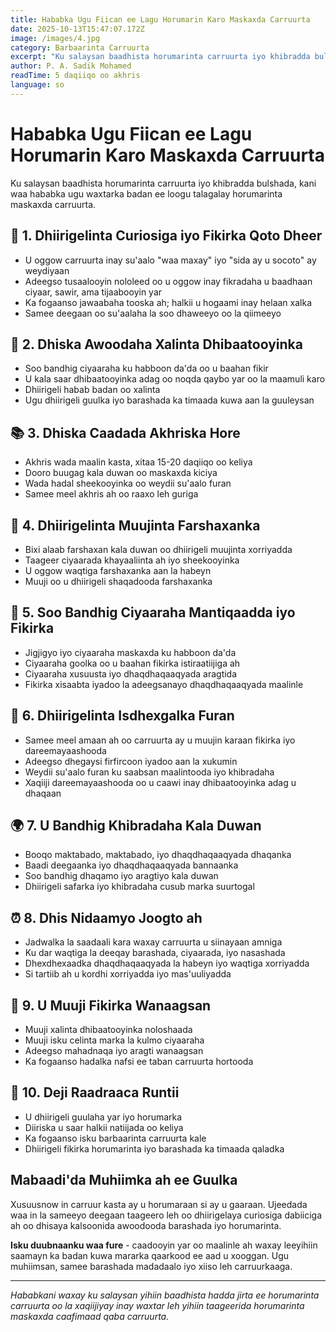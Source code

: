```yaml
---
title: Hababka Ugu Fiican ee Lagu Horumarin Karo Maskaxda Carruurta
date: 2025-10-13T15:47:07.172Z
image: /images/4.jpg
category: Barbaarinta Carruurta
excerpt: "Ku salaysan baadhista horumarinta carruurta iyo khibradda bulshada, kani waa hababka ugu waxtarka badan ee loogu talagalay horumarinta maskaxda carruurta."
author: P. A. Sadik Mohamed
readTime: 5 daqiiqo oo akhris
language: so
---
```


# Hababka Ugu Fiican ee Lagu Horumarin Karo Maskaxda Carruurta

Ku salaysan baadhista horumarinta carruurta iyo khibradda bulshada, kani waa hababka ugu waxtarka badan ee loogu talagalay horumarinta maskaxda carruurta.

## 🧠 1. Dhiirigelinta Curiosiga iyo Fikirka Qoto Dheer

- U oggow carruurta inay su'aalo "waa maxay" iyo "sida ay u socoto" ay weydiyaan
- Adeegso tusaalooyin nololeed oo u oggow inay fikradaha u baadhaan ciyaar, sawir, ama tijaabooyin yar
- Ka fogaanso jawaabaha tooska ah; halkii u hogaami inay helaan xalka
- Samee deegaan oo su'aalaha la soo dhaweeyo oo la qiimeeyo

## 🎯 2. Dhiska Awoodaha Xalinta Dhibaatooyinka

- Soo bandhig ciyaaraha ku habboon da'da oo u baahan fikir
- U kala saar dhibaatooyinka adag oo noqda qaybo yar oo la maamuli karo
- Dhiirigeli habab badan oo xalinta
- Ugu dhiirigeli guulka iyo barashada ka timaada kuwa aan la guuleysan

## 📚 3. Dhiska Caadada Akhriska Hore

- Akhris wada maalin kasta, xitaa 15-20 daqiiqo oo keliya
- Dooro buugag kala duwan oo maskaxda kiciya
- Wada hadal sheekooyinka oo weydii su'aalo furan
- Samee meel akhris ah oo raaxo leh guriga

## 🎨 4. Dhiirigelinta Muujinta Farshaxanka

- Bixi alaab farshaxan kala duwan oo dhiirigeli muujinta xorriyadda
- Taageer ciyaarada khayaaliinta ah iyo sheekooyinka
- U oggow waqtiga farshaxanka aan la habeyn
- Muuji oo u dhiirigeli shaqadooda farshaxanka

## 🧩 5. Soo Bandhig Ciyaaraha Mantiqaadda iyo Fikirka

- Jigjigyo iyo ciyaaraha maskaxda ku habboon da'da
- Ciyaaraha goolka oo u baahan fikirka istiraatiijiga ah
- Ciyaaraha xusuusta iyo dhaqdhaqaaqyada aragtida
- Fikirka xisaabta iyadoo la adeegsanayo dhaqdhaqaaqyada maalinle

## 💬 6. Dhiirigelinta Isdhexgalka Furan

- Samee meel amaan ah oo carruurta ay u muujin karaan fikirka iyo dareemayaashooda
- Adeegso dhegaysi firfircoon iyadoo aan la xukumin
- Weydii su'aalo furan ku saabsan maalintooda iyo khibradaha
- Xaqiiji dareemayaashooda oo u caawi inay dhibaatooyinka adag u dhaqaan

## 🌍 7. U Bandhig Khibradaha Kala Duwan

- Booqo maktabado, maktabado, iyo dhaqdhaqaaqyada dhaqanka
- Baadi deegaanka iyo dhaqdhaqaaqyada bannaanka
- Soo bandhig dhaqamo iyo aragtiyo kala duwan
- Dhiirigeli safarka iyo khibradaha cusub marka suurtogal

## ⏰ 8. Dhis Nidaamyo Joogto ah

- Jadwalka la saadaali kara waxay carruurta u siinayaan amniga
- Ku dar waqtiga la deeqay barashada, ciyaarada, iyo nasashada
- Dhexdhexaadka dhaqdhaqaaqyada la habeyn iyo waqtiga xorriyadda
- Si tartiib ah u kordhi xorriyadda iyo mas'uuliyadda

## 🤝 9. U Muuji Fikirka Wanaagsan

- Muuji xalinta dhibaatooyinka noloshaada
- Muuji isku celinta marka la kulmo ciyaaraha
- Adeegso mahadnaqa iyo aragti wanaagsan
- Ka fogaanso hadalka nafsi ee taban carruurta hortooda

## 🎯 10. Deji Raadraaca Runtii

- U dhiirigeli guulaha yar iyo horumarka
- Diiriska u saar halkii natiijada oo keliya
- Ka fogaanso isku barbaarinta carruurta kale
- Dhiirigeli fikirka horumarinta iyo barashada ka timaada qaladka

## Mabaadi'da Muhiimka ah ee Guulka

Xusuusnow in carruur kasta ay u horumaraan si ay u gaaraan. Ujeedada waa in la sameeyo deegaan taageero leh oo dhiirigelaya curiosiga dabiiciga ah oo dhisaya kalsoonida awoodooda barashada iyo horumarinta.

**Isku duubnaanku waa fure** - caadooyin yar oo maalinle ah waxay leeyihiin saamayn ka badan kuwa mararka qaarkood ee aad u xooggan. Ugu muhiimsan, samee barashada madadaalo iyo xiiso leh carruurkaaga.

---

*Hababkani waxay ku salaysan yihiin baadhista hadda jirta ee horumarinta carruurta oo la xaqiijiyay inay waxtar leh yihiin taageerida horumarinta maskaxda caafimaad qaba carruurta.*